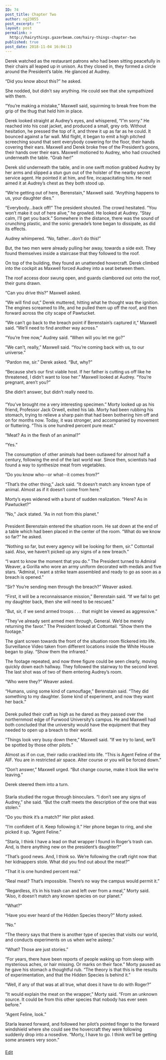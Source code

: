 ```yaml
---
ID: 74
post_title: Chapter Two
author: ng23055
post_excerpt: ""
layout: post
permalink: >
  http://hairythings.gazerbeam.com/hairy-things-chapter-two
published: true
post_date: 2018-11-04 16:04:13
---
```

Derek watched as the restaurant patrons who had been sitting peacefully in their chairs all leaped up in unison. As they closed in, they formed a circle around the President’s table. He glanced at Audrey.

“Did you know about this?” he asked.

She nodded, but didn’t say anything. He could see that she sympathized with them.

“You’re making a mistake,” Maxwell said, squirming to break free from the grip of the thug that held him in place.

Derek looked straight at Audrey’s eyes, and whispered, “I”m sorry.” He reached into his coat jacket, and produced a small, grey orb. Without hesitation, he pressed the top of it, and threw it up as far as he could. It bounced against a far wall. Mid flight, it began to emit a high pitched screeching sound that sent everybody cowering for the floor, their hands covering their ears. Maxwell and Derek broke free of the President’s goons, their hands over their ears. Maxwell motioned to Audrey, who had crouched underneath the table. “Grab her!”

Derek slid underneath the table, and in one swift motion grabbed Audrey by her arms and slipped a stun gun out of the holster of the nearby secret service agent. He pointed it at him, and fire, incapacitating him. He next aimed it at Audrey’s chest as they both stood up.

“We’re getting out of here, Berenstain,” Maxwell said. “Anything happens to us, your daughter dies.”

“Everybody...back off!” The president shouted. The crowd hesitated. “You won’t make it out of here alive,” he growled. He looked at Audrey. “Stay calm, I’ll get you back.” Somewhere in the distance, there was the sound of crunching plastic, and the sonic grenade’s tone began to dissipate, as did its effects.

Audrey whimpered. “No, father...don’t do this!”

But, the two men were already pulling her away, towards a side exit. They found themselves inside a staircase that they followed to the roof.

On top of the building, they found an unattended hovercraft. Derek climbed into the cockpit as Maxwell forced Audrey into a seat between them.

The roof access door swung open, and guards clambored out onto the roof, their guns drawn.

“Can you drive this?” Maxwell asked.

“We will find out,” Derek muttered, hitting what he thought was the ignition. The engines screamed to life, and he pulled them up off the roof, and then forward across the city scape of Pawtucket.

“We can’t go back to the breach point if Berenstain’s captured it,” Maxwell said. “We’ll need to find another way across.”

“You’re free now,” Audrey said. “When will you let me go?”

“We can’t, really,” Maxwell said. “You’re coming back with us, to our universe.”

“Pardon me, sir.” Derek asked. “But, why?”

“Because she’s our first viable host. If her father is cutting us off like he threatened, I didn’t want to lose her.” Maxwell looked at Audrey. “You’re pregnant, aren’t you?”

She didn’t answer, but didn’t really need to.

###

“You’ve brought me a very interesting specimen.” Morty looked up as his friend, Professor Jack Orwell, exited his lab. Morty had been rubbing his stomach, trying to relieve a sharp pain that had been bothering him off and on for months now. Today, it was stronger, and accompanied by movement or fluttering. “This is one hundred percent pure meat.”

“Meat? As in the flesh of an animal?”

“Yes.”

The consumption of other animals had been outlawed for almost half a century, following the end of the last world war. Since then, scientists had found a way to synthesize meat from vegetables.

“Do you know who--or what--it comes from?”

“That’s the other thing,” Jack said. “It doesn’t match any known type of animal. Almost as if it doesn’t come from here.”

Morty’s eyes widened with a burst of sudden realization. “Here? As in Pawtucket?”

“No,” Jack stated. “As in not from this planet.”

###

President Berenstain entered the situation room. He sat down at the end of a table which had been placed in the center of the room. “What do we know so far?” he asked.

“Nothing so far, but every agency will be looking for them, sir.” Cottontail said. Also, we haven’t picked up any signs of a new breach.”

“I want to know the moment that you do.” The President turned to Admiral Weaver, a Gorilla who wore an army uniform decorated with medals and five stars. “Admiral, I want a strike team assembled and ready to go as soon as a breach is opened.”

“Sir? You’re sending men through the breach?” Weaver asked.

“First, it will be a reconnaissance mission,” Berenstain said. “If we fail to get my daughter back, then she will need to be rescued.”

“But, sir, if we send armed troops . . . that might be viewed as aggressive.”

“They’ve already sent armed men through, General. We’d be merely returning the favor.” The President looked at Cottontail. “Show them the footage.”

The giant screen towards the front of the situation room flickered into life. Surveillance Video taken from different locations inside the White House began to play. “Show them the infrared.”

The footage repeated, and now three figure could be seen clearly, moving quickly down each hallway. They followed the stairway to the second level. The last shot was of two of them entering Audrey’s room.

“Who were they?” Weaver asked.

“Humans, using some kind of camouflage,” Berenstain said. “They did something to my daughter. Some kind of experiment, and now they want her back.”

###

Derek pulled their craft as high as he dared as they passed over the northernmost edge of Furwood University’s campus. He and Maxwell had both concluded that the university would have the equipment that they needed to open up a breach to their world.

“Things look very busy down there,” Maxwell said. “If we try to land, we’ll be spotted by those other pilots.”

Almost as if on cue, their radio crackled into life. “This is Agent Feline of the AIF. You are in restricted air space. Alter course or you will be forced down.”

“Don’t answer,” Maxwell urged. “But change course, make it look like we’re leaving.”

Derek steered them into a turn.

###

Starla studied the rogue through binoculars. “I don’t see any signs of Audrey,” she said. “But the craft meets the description of the one that was stolen.”

“Do you think it’s a match?” Her pilot asked.

“I’m confident of it. Keep following it.” Her phone began to ring, and she picked it up. “Agent Feline.”

“Starla, I think I have a lead on that wrapper I found in Roger’s trash can. And, is there anything new on the president’s daughter?”

“That’s good news. And, I think so. We’re following the craft right now that her kidnappers stole. What did you find out about the meat?”

“That it is one hundred percent real.”

“Real meat? That’s impossible. There’s no way the campus would permit it.”

“Regardless, it’s in his trash can and left over from a meal,” Morty said. “Also, it doesn’t match any known species on our planet.”

“What?”

“Have you ever heard of the Hidden Species theory?” Morty asked.

“No.”

“The theory says that there is another type of species that visits our world, and conducts experiments on us when we’re asleep.”

“What? Those are just stories.”

“For years, there have been reports of people waking up from sleep with mysterious aches, or hair missing. Or marks on their face.” Morty paused as he gave his stomach a thoughtful rub. “The theory is that this is the results of experimentation, and that the Hidden Species is behind it.”

“Well, if any of that was at all true, what does it have to do with Roger?”

“It would explain the meat on the wrapper,” Morty said. “From an unknown source. It could be from this other species that nobody has ever seen before.”

“Agent Feline, look.”

Starla leaned forward, and followed her pilot’s pointed finger to the forward windshield where she could see the hovercraft they were following suddenly drop into a nosedive. “Morty, I have to go. I think we’ll be getting some answers very soon.”

###

<a href="https://docs.google.com/document/d/1kugCe-YrgM1vM0ZArSX8jbgLhirBt_DvWod78y0sSt8/edit?usp=sharing">Edit</a>